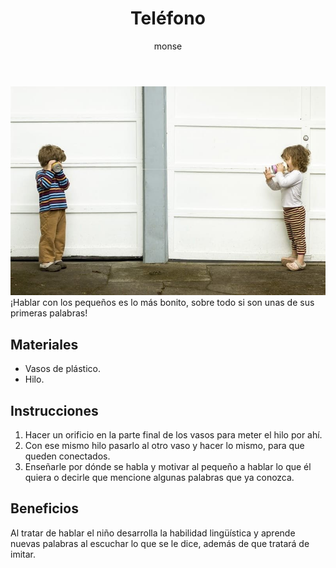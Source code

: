 ﻿---
layout: post
title:  "Teléfono"
tags: [linguistica]
categories: [bebes, actividad]
author: monse
image: /assets/posts/2020-06-05-telefono.jpeg
---
![Actividad del teléfono](/assets/posts/2020-06-05-telefono.jpeg)<br/>
¡Hablar con los pequeños es lo más bonito, sobre todo si son unas de sus primeras palabras!

## Materiales 
- Vasos de plástico.
- Hilo.
 
## Instrucciones 
1. Hacer un orificio en la parte final de los vasos para meter el hilo por ahí.
2. Con ese mismo hilo pasarlo al otro vaso y hacer lo mismo, para que queden conectados.
3. Enseñarle por dónde se habla y motivar al pequeño a hablar lo que él quiera o decirle que mencione algunas palabras que ya conozca. 

## Beneficios 
Al tratar de hablar el niño desarrolla la habilidad lingüística y aprende nuevas palabras al escuchar lo que se le dice, además de que tratará de imitar.  